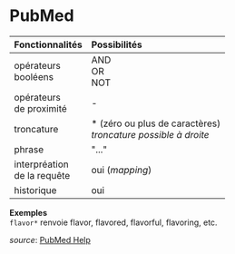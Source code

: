 # PubMed

| Fonctionnalités | Possibilités |
| :-------- | :---- |
| opérateurs<br/>booléens | AND<br/>OR<br/>NOT |
| opérateurs<br/>de proximité | - |
| troncature | * (zéro ou plus de caractères) <br/> *troncature possible à droite*|
| phrase | "..." |
| interpréation<br/>de la requête | oui (*mapping*) |
| historique | oui |

**Exemples**   
`flavor*` renvoie flavor, flavored, flavorful, flavoring, etc.   

*source*: [PubMed Help](https://www.ncbi.nlm.nih.gov/books/NBK3827/)